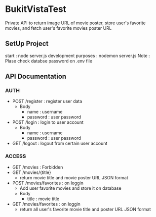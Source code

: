 # BukitVistaTest
Private API to return image URL of movie poster, store user's favorite movies, and fetch user's favorite movies poster URL
## SetUp Project
start : node server.js
development purposes : nodemon server.js
Note : Plase check databse password on .env file
## API Documentation
### AUTH
* POST /register : register user data
  * Body 
    * name : username
    * password : user password
* POST /login : login to user account
  * Body
    * name : username
    * password : user password
* GET /logout : logout from certain user account

### ACCESS
* GET /movies : Forbidden
* GET /movies/{title}
  * return movie title and movie poster URL JSON format
* POST /movies/favorites : on loggin
  * Add user favorite movies and store it on database
  * Body 
    * title : movie title
* GET /movies/favorites  : on loggin
  * return all user's favorite movie title and poster URL JSON format 
